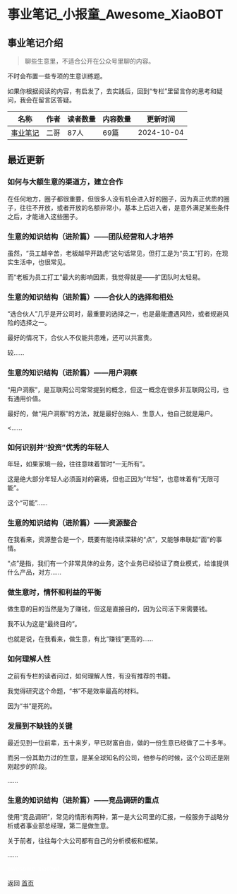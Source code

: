 # 事业笔记_小报童_Awesome_XiaoBOT

## 事业笔记介绍
> 聊些生意里，不适合公开在公众号里聊的内容。    
    
不时会布置一些专项的生意训练题。    
    
如果你根据阅读的内容，有启发了，去实践后，回到“专栏”里留言你的思考和疑问，我会在留言区答疑。  
  


|名称|作者|读者数量|内容数量|更新时间|
|---|---|---|---|---|
|[事业笔记](https://xiaobot.net/p/syjs2024?refer=0b133df9-27dc-423b-8101-639049001c13)|二哥|87人|69篇|2024-10-04|

## 最近更新
### 如何与大额生意的渠道方，建立合作

在任何地方，圈子都很重要，但很多人没有机会进入好的圈子，因为真正优质的圈子，往往不开放，或者开放的名额非常小，基本上后进入者，是意外满足某些条件之后，才能进入这些圈子。

### 生意的知识结构（进阶篇）——团队经营和人才培养

虽然，“员工越辛苦，老板越早开路虎”这句话常见，但打工是为“员工”打的，在现实生活中，也很常见。

而“老板为员工打工”最大的影响因素，我觉得就是——扩团队时太轻易。

### 生意的知识结构（进阶篇）——合伙人的选择和相处

“选合伙人”几乎是开公司时，最重要的选择之一，也是最能遭遇风险，或者规避风险的选择之一。

最好的情况下，合伙人不仅能共患难，还可以共富贵。

较......

### 生意的知识结构（进阶篇）——用户洞察

“用户洞察”，是互联网公司常常提到的概念，但这一概念在很多非互联网公司，也有通用价值。

最好的，做“用户洞察”的方法，就是最好创始人、生意人，他自己就是用户。

<......

### 如何识别并“投资”优秀的年轻人

年轻，如果家境一般，往往意味着暂时“一无所有”。

这是绝大部分年轻人必须面对的窘境，但也正因为“年轻”，也意味着有“无限可能”。

这个“可能”......

### 生意的知识结构（进阶篇）——资源整合

在我看来，资源整合是一个，既要有能持续深耕的“点”，又能够串联起“面”的事情。

“点”是指，我们有一个非常具体的业务，这个业务已经验证了商业模式，给谁提供什么产品，对方......

### 做生意时，情怀和利益的平衡

做生意的目的当然是为了赚钱，但这是直接目的，因为公司活下来需要钱。

我不认为这是“最终目的”。

也就是说，在我看来，做生意，有比“赚钱”更高的......

### 如何理解人性

之前有专栏的读者问过，如何理解人性，有没有推荐的书籍。

我觉得研究这个命题，“书”不是效率最高的材料。

因为“书”是死的。

### 发展到不缺钱的关键

最近见到一位前辈，五十来岁，早已财富自由，做的一份生意已经做了二十多年。

而另一份其助力过的生意，是某全球知名的公司，他参与的时候，这个公司还是刚刚起步的阶段。

......

### 生意的知识结构（进阶篇）——竞品调研的重点

使用“竞品调研”，常见的情形有两种，第一是大公司里的汇报，一般服务于战略分析或者事业部总经理，第二是做生意。

关于前者，往往每个大公司都有自己的分析模板和框架。

......


<a href="https://github.com/Reno9527/awesome-xiaobot" style="color: white; text-decoration: none;">awesome-xiaobot</a>

返回 [首页](../README.md)
